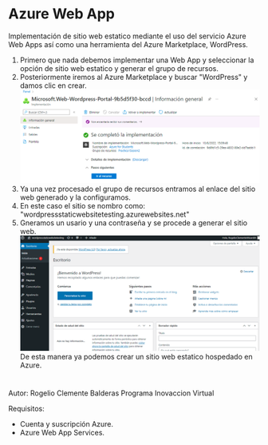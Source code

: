 # Azure Web App

Implementación de sitio web estatico mediante el uso del servicio Azure Web Apps así como una herramienta del Azure Marketplace, WordPress.

1. Primero que nada debemos implementar una Web App y seleccionar la opción de sitio web estatico y generar el grupo de recursos.
2. Posteriormente iremos al Azure Marketplace y buscar "WordPress" y damos clic en crear.
![imagen](Images\ss1.png)
3. Ya una vez procesado el grupo de recursos entramos al enlace del sitio web generado y la configuramos.
4. En este caso el sitio se nombro como: "wordpressstaticwebsitetesting.azurewebsites.net"
5. Gneramos un usario y una contraseña y se procede a generar el sitio web.
![imagen](Images\ss2.png)
De esta manera ya podemos crear un sitio web estatico hospedado en Azure.

#
Autor: Rogelio Clemente Balderas
Programa Inovaccion Virtual 

Requisitos: 
- Cuenta y suscripción Azure.
- Azure Web App Services.
#

